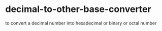 # decimal-to-other-base-converter
to convert a decimal number into hexadecimal or binary or octal number
